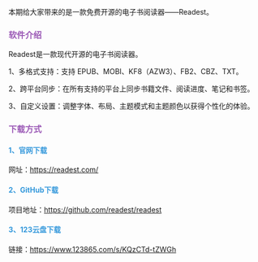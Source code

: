 本期给大家带来的是一款免费开源的电子书阅读器——Readest。

### <font color="#9b59b6">软件介绍</font>

Readest是一款现代开源的电子书阅读器。

1、多格式支持：支持 EPUB、MOBI、KF8（AZW3）、FB2、CBZ、TXT。

2、跨平台同步：在所有支持的平台上同步书籍文件、阅读进度、笔记和书签。

3、自定义设置：调整字体、布局、主题模式和主题颜色以获得个性化的体验。

### <font color="#9b59b6">下载方式</font>

#### <font color="#3498db">1、官网下载</font>

网址：https://readest.com/

#### <font color="#3498db">2、GitHub下载</font>

项目地址：https://github.com/readest/readest

#### <font color="#3498db">3、123云盘下载</font>

链接：https://www.123865.com/s/KQzCTd-tZWGh